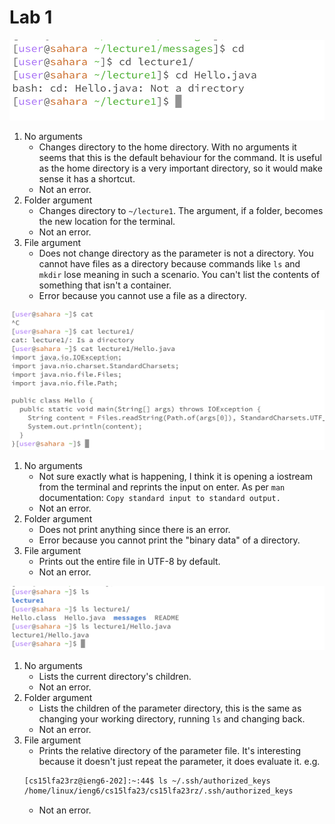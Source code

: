 # Lab 1

![Image 1](assets/Lab1-1.png)
1) No arguments
    - Changes directory to the home directory. With no arguments it seems
    that this is the default behaviour for the command. It is useful as the home directory is a very important directory, so it would make sense it has a shortcut.
    - Not an error.
2) Folder argument
    - Changes directory to `~/lecture1`. The argument, if a folder, becomes the new location for the terminal.
    - Not an error.
3) File argument
    - Does not change directory as the parameter is not a directory. You cannot have files as a directory because commands like `ls` and `mkdir` lose meaning in such a scenario. You can't list the contents of something that isn't a container.
    - Error because you cannot use a file as a directory.

![Image 2](assets/Lab1-2.png)
1) No arguments
    - Not sure exactly what is happening, I think it is opening a iostream from the terminal and reprints the input on enter. As per `man` documentation: `Copy standard input to standard output.`
    - Not an error.
2) Folder argument
    - Does not print anything since there is an error.
    - Error because you cannot print the "binary data" of a directory.
3) File argument
    - Prints out the entire file in UTF-8 by default.
    - Not an error.

![Image 3](assets/Lab1-3.png)
1) No arguments
    - Lists the current directory's children.
    - Not an error.
2) Folder argument
    - Lists the children of the parameter directory, this is the same as changing your working directory, running `ls` and changing back.
    - Not an error.
3) File argument
    - Prints the relative directory of the parameter file. It's interesting because it doesn't just repeat the parameter, it does evaluate it. e.g.
    ```bash
    [cs15lfa23rz@ieng6-202]:~:44$ ls ~/.ssh/authorized_keys 
    /home/linux/ieng6/cs15lfa23/cs15lfa23rz/.ssh/authorized_keys
    ```
    - Not an error.
